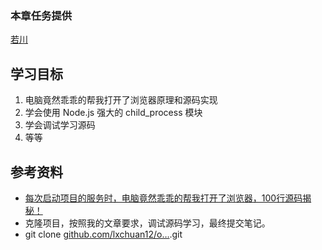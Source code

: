 ### 本章任务提供
[若川](https://juejin.cn/user/1415826704971918)

## 学习目标

1.  电脑竟然乖乖的帮我打开了浏览器原理和源码实现
1.  学会使用 Node.js 强大的 child_process 模块
1.  学会调试学习源码
1.  等等

## 参考资料

-   [每次启动项目的服务时，电脑竟然乖乖的帮我打开了浏览器，100行源码揭秘！](https://juejin.cn/post/7026505183819464734 "https://juejin.cn/post/7026505183819464734")
-   克隆项目，按照我的文章要求，调试源码学习，最终提交笔记。
-   git clone [github.com/lxchuan12/o…](https://link.juejin.cn?target=https%3A%2F%2Fgithub.com%2Flxchuan12%2Fopen-analysis "https://github.com/lxchuan12/open-analysis").git
